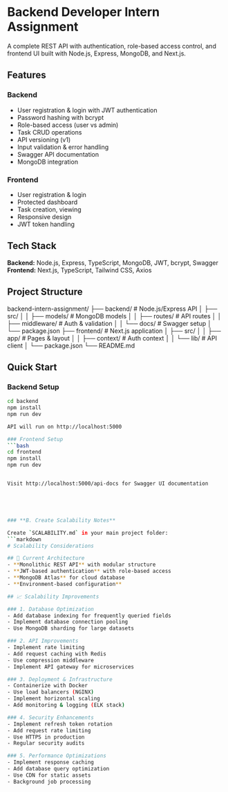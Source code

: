 # Backend Developer Intern Assignment

A complete REST API with authentication, role-based access control, and frontend UI built with Node.js, Express, MongoDB, and Next.js.

##  Features

### Backend
-  User registration & login with JWT authentication
-  Password hashing with bcrypt
-  Role-based access (user vs admin)
-  Task CRUD operations
-  API versioning (v1)
-  Input validation & error handling
-  Swagger API documentation
-  MongoDB integration

### Frontend
-  User registration & login
-  Protected dashboard
-  Task creation, viewing
-  Responsive design
-  JWT token handling

##  Tech Stack

**Backend:** Node.js, Express, TypeScript, MongoDB, JWT, bcrypt, Swagger  
**Frontend:** Next.js, TypeScript, Tailwind CSS, Axios

##  Project Structure

backend-intern-assignment/
├── backend/ # Node.js/Express API
│ ├── src/
│ │ ├── models/ # MongoDB models
│ │ ├── routes/ # API routes
│ │ ├── middleware/ # Auth & validation
│ │ └── docs/ # Swagger setup
│ └── package.json
├── frontend/ # Next.js application
│ ├── src/
│ │ ├── app/ # Pages & layout
│ │ ├── context/ # Auth context
│ │ └── lib/ # API client
│ └── package.json
└── README.md


##  Quick Start

### Backend Setup
```bash
cd backend
npm install
npm run dev

API will run on http://localhost:5000

### Frontend Setup
```bash
cd frontend  
npm install
npm run dev


Visit http://localhost:5000/api-docs for Swagger UI documentation





### **B. Create Scalability Notes**

Create `SCALABILITY.md` in your main project folder:
```markdown
# Scalability Considerations

## 🚀 Current Architecture
- **Monolithic REST API** with modular structure
- **JWT-based authentication** with role-based access
- **MongoDB Atlas** for cloud database
- **Environment-based configuration**

## 📈 Scalability Improvements

### 1. Database Optimization
- Add database indexing for frequently queried fields
- Implement database connection pooling
- Use MongoDB sharding for large datasets

### 2. API Improvements  
- Implement rate limiting
- Add request caching with Redis
- Use compression middleware
- Implement API gateway for microservices

### 3. Deployment & Infrastructure
- Containerize with Docker
- Use load balancers (NGINX)
- Implement horizontal scaling
- Add monitoring & logging (ELK stack)

### 4. Security Enhancements
- Implement refresh token rotation
- Add request rate limiting
- Use HTTPS in production
- Regular security audits

### 5. Performance Optimizations
- Implement response caching
- Add database query optimization
- Use CDN for static assets
- Background job processing